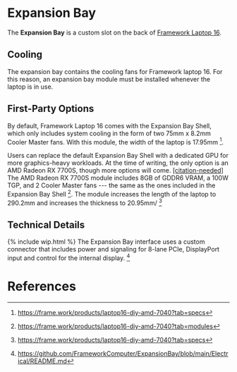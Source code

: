 # Expansion Bay

The **Expansion Bay** is a custom slot on the back of [Framework Laptop 16](/framework-laptop-16).

## Cooling
The expansion bay contains the cooling fans for Framework laptop 16. For this reason, an expansion bay module must be installed whenever the laptop is in use. 

## First-Party Options
By default, Framework Laptop 16 comes with the Expansion Bay Shell, which only includes system cooling in the form of two 75mm x 8.2mm Cooler Master fans. With this module, the width of the laptop is 17.95mm [^2].

Users can replace the default Expansion Bay Shell with a dedicated GPU for more graphics-heavy workloads. At the time of writing, the only option is an AMD Radeon RX 7700S, though more options will come. [[citation-needed]](/framewiki:citation-needed) The AMD Radeon RX 7700S module includes 8GB of GDDR6 VRAM, a 100W TGP, and 2 Cooler Master fans --- the same as the ones included in the Expansion Bay Shell [^4]. The module increases the length of the laptop to 290.2mm and increases the thickness to 20.95mm/ [^5]

## Technical Details
{% include wip.html %}
The Expansion Bay interface uses a custom connector that includes power and signaling for 8-lane PCIe, DisplayPort input and control for the internal display. [^3]

# References
[^2]: <https://frame.work/products/laptop16-diy-amd-7040?tab=specs>
[^3]: <https://github.com/FrameworkComputer/ExpansionBay/blob/main/Electrical/README.md>
[^4]: <https://frame.work/products/laptop16-diy-amd-7040?tab=modules>
[^5]: <https://frame.work/products/laptop16-diy-amd-7040?tab=specs>